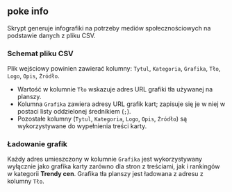 ## poke info

Skrypt generuje infografiki na potrzeby mediów społecznościowych na podstawie danych z pliku CSV.

### Schemat pliku CSV
Plik wejściowy powinien zawierać kolumny: `Tytul`, `Kategoria`, `Grafika`, `Tło`, `Logo`, `Opis`, `Źródło`.
- Wartość w kolumnie `Tło` wskazuje adres URL grafiki tła używanej na planszy.
- Kolumna `Grafika` zawiera adresy URL grafik kart; zapisuje się je w niej w postaci listy oddzielonej średnikiem (`;`).
- Pozostałe kolumny (`Tytul`, `Kategoria`, `Logo`, `Opis`, `Źródło`) są wykorzystywane do wypełnienia treści karty.

### Ładowanie grafik
Każdy adres umieszczony w kolumnie `Grafika` jest wykorzystywany wyłącznie jako grafika karty zarówno dla stron z treściami, jak i rankingów w kategorii **Trendy cen**.
Grafika tła planszy jest ładowana z adresu z kolumny `Tło`.
